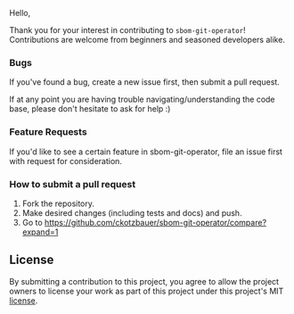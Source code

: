 Hello,

Thank you for your interest in contributing to `sbom-git-operator`!
Contributions are welcome from beginners and seasoned developers alike.

### Bugs

If you've found a bug, create a new issue first, then submit a pull request.

If at any point you are having trouble navigating/understanding the code base, please don't hesitate to ask for help :)

### Feature Requests

If you'd like to see a certain feature in sbom-git-operator, file an issue first with request for consideration.

### How to submit a pull request

1. Fork the repository.
2. Make desired changes (including tests and docs) and push.
3. Go to https://github.com/ckotzbauer/sbom-git-operator/compare?expand=1

## License

By submitting a contribution to this project, you agree to allow the project
owners to license your work as part of this project under this project's MIT
[license](LICENSE).
